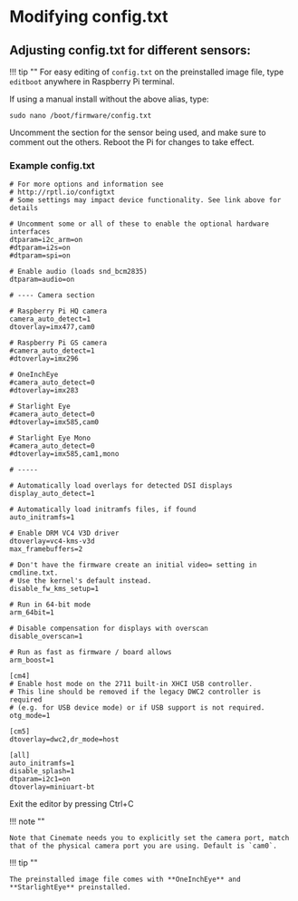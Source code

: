 # Modifying config.txt

## Adjusting config.txt for different sensors:

!!! tip ""
    For easy editing of `config.txt` on the preinstalled image file, type `editboot` anywhere in Raspberry Pi terminal.

If using a manual install without the above alias, type:

```
sudo nano /boot/firmware/config.txt
```

Uncomment the section for the sensor being used, and make sure to comment out the others. Reboot the Pi for changes to take effect.

### Example config.txt

```shell
# For more options and information see
# http://rptl.io/configtxt
# Some settings may impact device functionality. See link above for details

# Uncomment some or all of these to enable the optional hardware interfaces
dtparam=i2c_arm=on
#dtparam=i2s=on
#dtparam=spi=on

# Enable audio (loads snd_bcm2835)
dtparam=audio=on

# ---- Camera section

# Raspberry Pi HQ camera
camera_auto_detect=1
dtoverlay=imx477,cam0

# Raspberry Pi GS camera
#camera_auto_detect=1
#dtoverlay=imx296

# OneInchEye
#camera_auto_detect=0
#dtoverlay=imx283

# Starlight Eye
#camera_auto_detect=0
#dtoverlay=imx585,cam0

# Starlight Eye Mono
#camera_auto_detect=0
#dtoverlay=imx585,cam1,mono

# -----

# Automatically load overlays for detected DSI displays
display_auto_detect=1

# Automatically load initramfs files, if found
auto_initramfs=1

# Enable DRM VC4 V3D driver
dtoverlay=vc4-kms-v3d
max_framebuffers=2

# Don't have the firmware create an initial video= setting in cmdline.txt.
# Use the kernel's default instead.
disable_fw_kms_setup=1

# Run in 64-bit mode
arm_64bit=1

# Disable compensation for displays with overscan
disable_overscan=1

# Run as fast as firmware / board allows
arm_boost=1

[cm4]
# Enable host mode on the 2711 built-in XHCI USB controller.
# This line should be removed if the legacy DWC2 controller is required
# (e.g. for USB device mode) or if USB support is not required.
otg_mode=1

[cm5]
dtoverlay=dwc2,dr_mode=host

[all]
auto_initramfs=1
disable_splash=1
dtparam=i2c1=on
dtoverlay=miniuart-bt
```

Exit the editor by pressing Ctrl+C

!!! note ""

    Note that Cinemate needs you to explicitly set the camera port, match that of the physical camera port you are using. Default is `cam0`.

!!! tip ""

    The preinstalled image file comes with **OneInchEye** and **StarlightEye** preinstalled.